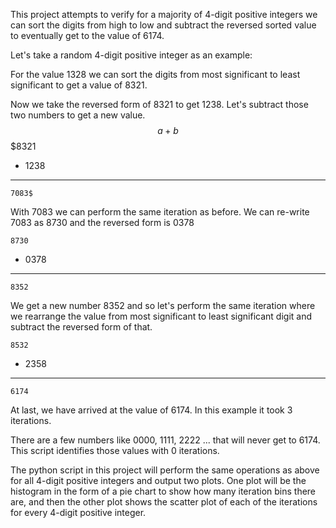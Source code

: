 This project attempts to verify for a majority of 4-digit positive integers we can sort the digits from high to low and subtract the reversed sorted value to eventually get to the value of 6174.

Let's take a random 4-digit positive integer as an example:

For the value 1328 we can sort the digits from most significant to least significant to get a value of 8321.

Now we take the reversed form of 8321 to get 1238.  Let's subtract those two numbers to get a new value.
$$ a+b $$
    $8321 
 -  1238
 -------
    7083$

With 7083 we can perform the same iteration as before.  We can re-write 7083 as 8730 and the reversed form is 0378

    8730
 -  0378
 -------
    8352

We get a new number 8352 and so let's perform the same iteration where we rearrange the value from most significant to least significant digit and subtract the reversed form of that.

    8532
 -  2358
 -------
    6174

At last, we have arrived at the value of 6174.  In this example it took 3 iterations.

There are a few numbers like 0000, 1111, 2222 ... that will never get to 6174.  This script identifies those values with 0 iterations.

The python script in this project will perform the same operations as above for all 4-digit positive integers and output two plots.  One plot will be the histogram in the form of a pie chart to show how many iteration bins there are, and then the other plot shows the scatter plot of each of the iterations for every 4-digit positive integer.
